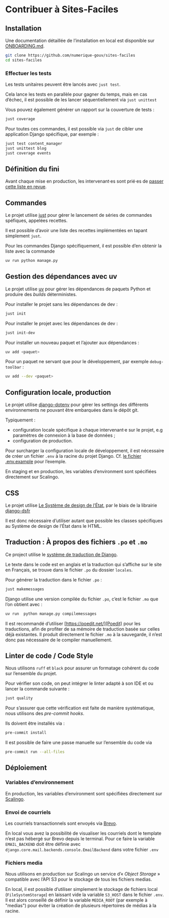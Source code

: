 # Contribuer à Sites-Faciles

## Installation

Une documentation détaillée de l’installation en local est disponible sur [ONBOARDING.md](./ONBOARDING.md).

```sh
git clone https://github.com/numerique-gouv/sites-faciles
cd sites-faciles
```

### Effectuer les tests
Les tests unitaires peuvent être lancés avec `just test`.

Cela lance les tests en parallèle pour gagner du temps, mais en cas d’échec, il est possible de les lancer
séquentiellement via `just unittest`

Vous pouvez également générer un rapport sur la couverture de tests :

```sh
just coverage
```

Pour toutes ces commandes, il est possible via `just` de cibler une application Django spécifique, par exemple :

```sh
just test content_manager
just unittest blog
just coverage events
```

## Définition du fini

Avant chaque mise en production, les intervenant·es sont prié·es de [passer cette liste en revue](./DOD.md).

## Commandes
Le projet utilise [just](https://just.systems/) pour gérer le lancement de séries de commandes spéfiques, appelées recettes.

Il est possible d’avoir une liste des recettes implémentées en tapant simplement `just`.

Pour les commandes Django spécifiquement, il est possible d’en obtenir la liste avec la commande

```sh
uv run python manage.py
```


## Gestion des dépendances avec uv

Le projet utilise [uv](https://docs.astral.sh/uv/) pour gérer les dépendances de paquets Python et produire des *builds*
déterministes.

Pour installer le projet sans les dépendances de dev :

```sh
just init
```

Pour installer le projet avec les dépendances de dev :

```sh
just init-dev
```


Pour installer un nouveau paquet et l’ajouter aux dépendances :

```sh
uv add <paquet>
```

Pour un paquet ne servant que pour le développement, par exemple `debug-toolbar` :

```sh
uv add --dev <paquet>
```

## Configuration locale, production

Le projet utilise [django-dotenv](https://github.com/jpadilla/django-dotenv) pour gérer les settings des différents environnements ne pouvant être embarquées dans le dépôt git.

Typiquement :

 * configuration locale spécifique à chaque intervenant·e sur le projet, e.g paramètres de connexion à la base de données ;
 * configuration de production.

Pour surcharger la configuration locale de développement, il est nécessaire de créer un fichier `.env` à la racine du projet Django.
Cf. [le fichier .env.example](./src/.env.example) pour l’exemple.

En staging et en production, les variables d’environment sont spécifiées directement sur Scalingo.

## CSS

Le projet utilise [Le Système de design de l’État](https://www.systeme-de-design.gouv.fr/), par le biais de la librairie
[django-dsfr](https://github.com/numerique-gouv/django-dsfr)

Il est donc nécessaire d’utiliser autant que possible les classes spécifiques au Système de design de l’État dans le HTML.

## Traduction : À propos des fichiers `.po` et `.mo`

Ce project utilise le [système de traduction de Django](https://docs.djangoproject.com/en/dev/topics/i18n/translation/).

Le texte dans le code est en anglais et la traduction qui s’affiche sur le site en Français, se trouve dans le fichier
`.po` du dossier `locales`.


Pour générer la traduction dans le fichier `.po` :

```sh
just makemessages
```

Django utilise une version compilée du fichier `.po`, c’est le fichier `.mo` que l’on obtient avec :

```sh
uv run  python manage.py compilemessages
```

Il est recommandé d’utiliser [https://poedit.net/](Poedit) pour les traductions, afin de profiter de sa mémoire de traduction
basée sur celles déjà existantes. Il produit directement le fichier `.mo` à la sauvegarde, il n’est donc pas nécessaire de le
compiler manuellement.

## Linter de code / Code Style

Nous utilisons `ruff` et `black` pour assurer un formatage cohérent du code sur l’ensemble du projet.

Pour vérifier son code, on peut intégrer le linter adapté à son IDE et ou lancer la commande suivante :

```sh
just quality
```

Pour s’assurer que cette vérification est faite de manière systématique, nous utilisons des *pre-commit hooks*.

Ils doivent être installés via :

```sh
pre-commit install
```

Il est possible de faire une passe manuelle sur l’ensemble du code via

```sh
pre-commit run --all-files
```

## Déploiement

### Variables d’environnement

En production, les variables d’environment sont spécifiées directement sur [Scalingo](https://scalingo.com/).

### Envoi de courriels

Les courriels transactionnels sont envoyés via [Brevo](https://www.brevo.com/fr/).

En local vous avez la possibilité de visualiser les courriels dont le template n’est pas hébergé sur Brevo depuis le terminal.
Pour ce faire la variable `EMAIL_BACKEND` doit être définie avec `django.core.mail.backends.console.EmailBackend` dans votre fichier `.env`

### Fichiers media

Nous utilisons en production sur Scalingo un service d’« *Object Storage* » compatible avec l’API S3 pour le stockage de tous les fichiers medias.

En local, il est possible d’utiliser simplement le stockage de fichiers local (`FileSystemStorage`) en laissant vide la variable `S3_HOST` dans le fichier `.env`.
Il est alors conseillé de définir la variable `MEDIA_ROOT` (par exemple à "medias") pour éviter la création de plusieurs répertoires de médias à la racine.
